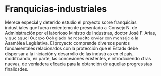 # Franquicias-industriales
Merece especial y detenido estudio el proyecto sobre franquicias industriales que fuera recientemente presentado al Consejo N. de Administración por el laborioso Ministro de Industrias, doctor José F. Arias, y que aquel Cuerpo Colegiado ha resuelto enviar con mensaje a la Asamblea Legislativa.
El proyecto comprende diversos puntos fundamentales relacionados con la protección que el Estado debe dispensar a la iniciación y desarrollo de las industrias en el país, modificando, en parte, las concesiones existentes, e introduciendo otras nuevas, de verdadera eficacia para la obtención de aquellas progresistas finalidades.


